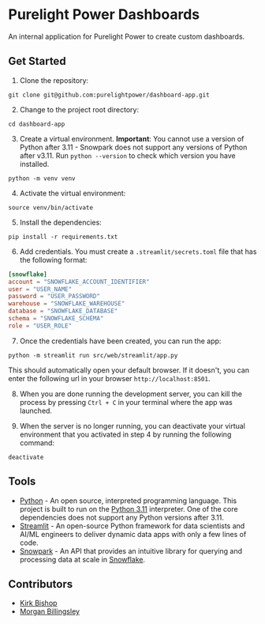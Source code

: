 # Purelight Power Dashboards

An internal application for Purelight Power to create custom dashboards.

## Get Started

1. Clone the repository:

```
git clone git@github.com:purelightpower/dashboard-app.git
```

2. Change to the project root directory:

```
cd dashboard-app
```

3. Create a virtual environment. **Important**: You cannot use a version of Python after 3.11 - Snowpark does not support any versions of Python after v3.11. Run `python --version` to check which version you have installed.

```
python -m venv venv
```

4. Activate the virtual environment:

```
source venv/bin/activate
```

5. Install the dependencies:

```
pip install -r requirements.txt
```

6. Add credentials. You must create a `.streamlit/secrets.toml` file that has the following format:

```toml
[snowflake]
account = "SNOWFLAKE_ACCOUNT_IDENTIFIER"
user = "USER_NAME"
password = "USER_PASSWORD"
warehouse = "SNOWFLAKE_WAREHOUSE"
database = "SNOWFLAKE_DATABASE"
schema = "SNOWFLAKE_SCHEMA"
role = "USER_ROLE"
```

7. Once the credentials have been created, you can run the app:

```
python -m streamlit run src/web/streamlit/app.py
```

This should automatically open your default browser. If it doesn't, you can enter the following url in your browser `http://localhost:8501`.

8. When you are done running the development server, you can kill the process by pressing `Ctrl + C` in your terminal where the app was launched.

9. When the server is no longer running, you can deactivate your virtual environment that you activated in step 4 by running the following command:

```
deactivate
```

## Tools

- [Python](https://www.python.org/) - An open source, interpreted programming language. This project is built to run on the [Python 3.11](https://docs.python.org/3.11/) interpreter. One of the core dependencies does not support any Python versions after 3.11.
- [Streamlit](https://streamlit.io/) - An open-source Python framework for data scientists and AI/ML engineers to deliver dynamic data apps with only a few lines of code.
- [Snowpark](https://www.snowflake.com/en/product/features/snowpark/) - An API that provides an intuitive library for querying and processing data at scale in [Snowflake](https://www.snowflake.com/en/).

## Contributors

- [Kirk Bishop](https://github.com/IAmCaptainKirk)
- [Morgan Billingsley](https://github.com/morgbillingsley)